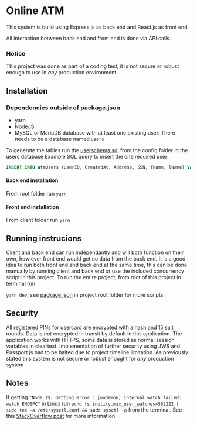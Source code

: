 # Online ATM

This system is build using Express.js as back end and React.js as front end.

All interaction between back end and front end is done via API calls.

### Notice

This project was done as part of a coding test, it is not secure or robust enough to use in _any_ production environment.

## Installation

### Dependencies outside of package.json

- yarn
- NodeJS
- MySQL or MariaDB database with at least one existing user. There needs to be a database named `users`

To generate the tables run the [userschema.sql](./config/userschema.sql)
from the config folder in the users database
Example SQL query to insert the one required user:

```SQL
INSERT INTO atmUsers (UserID, CreatedAt, Address, SSN, fName, lName) VALUES (0,"1991-03-25 10:11:12","Pilestredet 52", 110391387, "Anna", "Sethnes");
```

#### Back end installation

From root folder run `yarn`

#### Front end installation

From client folder run `yarn`

## Running instrucions

Client and back end can run independantly and will both function on their own, how ever front end would get no data from the back end. It is a good idea to run both front end and back end at the same time, this can be done manually by running client and back end or use the included concurrency script in this project. To run the entire project, from root of this project in terminal run

`yarn dev`, see [package.json](./package.json) in project root folder for more scripts.

## Security

All registered PINs for usercard are encrypted with a hash and 15 salt rounds. Data is _not_ encrypted in transit by default in this application. The application works with HTTPS, some data is stored as normal session variables in cleartext. Implementation of further security using JWS and Passport.js had to be halted due to project timeline limitation. As previously stated this system is not secure or robust enought for _any_ production system

## Notes

If getting `"Node.JS: Getting error : [nodemon] Internal watch failed: watch ENOSPC"` in Linux run
`echo fs.inotify.max_user_watches=582222 | sudo tee -a /etc/sysctl.conf && sudo sysctl -p` from the terminal. See this [StackOverflow post](https://stackoverflow.com/questions/34662574/node-js-getting-error-nodemon-internal-watch-failed-watch-enospc) for more information.
